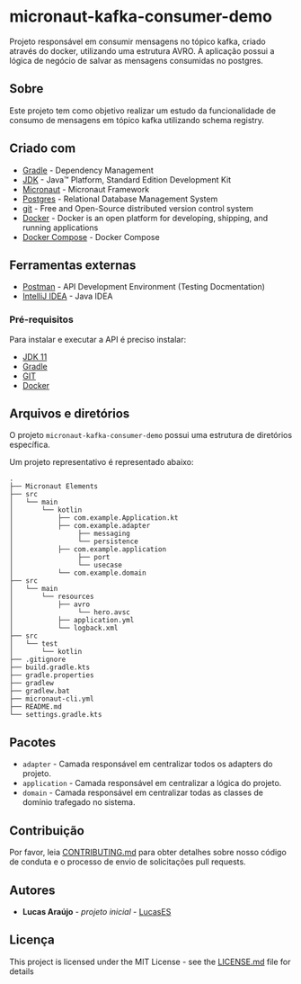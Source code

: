 # micronaut-kafka-consumer-demo
Projeto responsável em consumir mensagens no tópico kafka, criado através do docker, utilizando uma estrutura AVRO.
A aplicação possui a lógica de negócio de salvar as mensagens consumidas no postgres.

## Sobre

Este projeto tem como objetivo realizar um estudo da funcionalidade de consumo de mensagens em tópico kafka utilizando schema registry.

## Criado com

* 	[Gradle](https://gradle.org/) - Dependency Management
* 	[JDK](https://www.oracle.com/br/java/technologies/javase/jdk11-archive-downloads.html) - Java™ Platform, Standard Edition Development Kit
* 	[Micronaut](https://micronaut.io/) - Micronaut Framework
* 	[Postgres](https://www.postgresql.org/) - Relational Database Management System
* 	[git](https://git-scm.com/) - Free and Open-Source distributed version control system
* 	[Docker](https://www.docker.com/) - Docker is an open platform for developing, shipping, and running applications
* 	[Docker Compose](https://docs.docker.com/compose/) - Docker Compose


## Ferramentas externas

* [Postman](https://www.getpostman.com/) - API Development Environment (Testing Docmentation)
* [IntelliJ IDEA](https://www.jetbrains.com/idea/download) - Java IDEA

### Pré-requisitos

Para instalar e executar a API é preciso instalar:

- [JDK 11](https://www.oracle.com/br/java/technologies/javase/jdk11-archive-downloads.html)
- [Gradle](https://gradle.org/)
- [GIT](https://git-scm.com/downloads)
- [Docker](https://www.docker.com/)

## Arquivos e diretórios

O projeto `micronaut-kafka-consumer-demo` possui uma estrutura de diretórios específica.

Um projeto representativo é representado abaixo:

 ```
 .
 ├── Micronaut Elements
 ├── src
 │   └── main
 │       └── kotlin
 │           ├── com.example.Application.kt
 │           ├── com.example.adapter
 │                ├── messaging
 │                └── persistence
 │           ├── com.example.application
 │                ├── port
 │                └── usecase
 │           └── com.example.domain
 ├── src
 │   └── main
 │       └── resources
 │           ├── avro
 │                └── hero.avsc
 │           ├── application.yml
 │           └── logback.xml
 ├── src
 │   └── test
 │       └── kotlin
 ├── .gitignore
 ├── build.gradle.kts
 ├── gradle.properties
 ├── gradlew
 ├── gradlew.bat
 ├── micronaut-cli.yml
 ├── README.md
 └── settings.gradle.kts
 ```
## Pacotes

- `adapter` - Camada responsável em centralizar todos os adapters do projeto.
- `application` - Camada responsável em centralizar a lógica do projeto.
- `domain` - Camada responsável em centralizar todas as classes de domínio trafegado no sistema.

## Contribuição

Por favor, leia [CONTRIBUTING.md](https://gist.github.com/PurpleBooth/b24679402957c63ec426) para obter detalhes sobre nosso código de conduta e o processo de envio de solicitações pull requests.

## Autores

* **Lucas Araújo** - *projeto inicial* - [LucasES](https://github.com/LucasES)

## Licença

This project is licensed under the MIT License - see the [LICENSE.md](LICENSE.md) file for details

